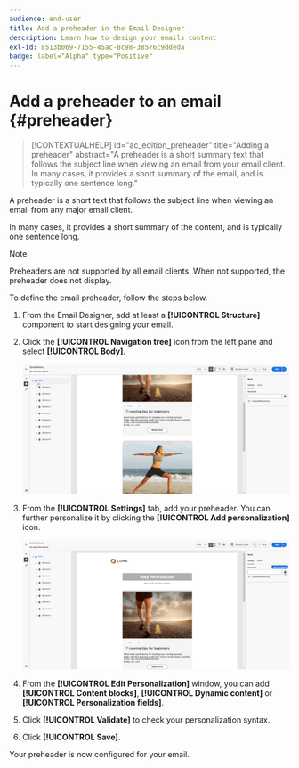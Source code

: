```yaml
---
audience: end-user
title: Add a preheader in the Email Designer
description: Learn how to design your emails content
exl-id: 8513b069-7155-45ac-8c98-38576c9ddeda
badge: label="Alpha" type="Positive"
---
```

# Add a preheader to an email {#preheader}

>[!CONTEXTUALHELP]
>id="ac_edition_preheader"
>title="Adding a preheader"
>abstract="A preheader is a short summary text that follows the subject line when viewing an email from your email client. In many cases, it provides a short summary of the email, and is typically one sentence long."

A preheader is a short text that follows the subject line when viewing an email from any major email client. 

In many cases, it provides a short summary of the content, and is typically one sentence long. 

>[!NOTE]
>
>Preheaders are not supported by all email clients. When not supported, the preheader does not display.

To define the email preheader, follow the steps below.

1. From the Email Designer, add at least a **[!UICONTROL Structure]** component to start designing your email.

1. Click the **[!UICONTROL Navigation tree]** icon from the left pane and select **[!UICONTROL Body]**.

    ![](assets/preheader_body.png)

1. From the **[!UICONTROL Settings]** tab, add your preheader. You can further personalize it by clicking the **[!UICONTROL Add personalization]** icon.

    ![](assets/preheader_body_settings.png)

1. From the **[!UICONTROL Edit Personalization]** window, you can add **[!UICONTROL Content blocks]**, **[!UICONTROL Dynamic content]** or **[!UICONTROL Personalization fields]**.

1. Click **[!UICONTROL Validate]** to check your personalization syntax.

1. Click **[!UICONTROL Save]**.

Your preheader is now configured for your email.

